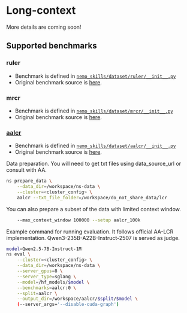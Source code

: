 # Long-context

More details are coming soon!

## Supported benchmarks

### ruler

- Benchmark is defined in [`nemo_skills/dataset/ruler/__init__.py`](https://github.com/NVIDIA/NeMo-Skills/blob/main/nemo_skills/dataset/ruler/__init__.py)
- Original benchmark source is [here](https://github.com/NVIDIA/RULER).

### mrcr

- Benchmark is defined in [`nemo_skills/dataset/mrcr/__init__.py`](https://github.com/NVIDIA/NeMo-Skills/blob/main/nemo_skills/dataset/mrcr/__init__.py)
- Original benchmark source is [here](https://huggingface.co/datasets/openai/mrcr).

### [aalcr](https://huggingface.co/datasets/ArtificialAnalysis/AA-LCR)
- Benchmark is defined in [`nemo_skills/dataset/aalcr/__init__.py`](https://github.com/NVIDIA/NeMo-Skills/blob/main/nemo_skills/dataset/aalcr/__init__.py)
- Original benchmark source is [here](https://artificialanalysis.ai/evaluations/artificial-analysis-long-context-reasoning).

Data preparation. You will need to get txt files using data_source_url or consult with AA.
```bash
ns prepare_data \
    --data_dir=/workspace/ns-data \
    --cluster=<cluster_config> \
    aalcr --txt_file_folder=/workspace/do_not_share_data/lcr
```

You can also prepare a subset of the data with limited context window.
```bash
    --max_context_window 100000 --setup aalcr_100k
```

Example command for running evaluation. It follows official AA-LCR implementation. Qwen3-235B-A22B-Instruct-2507 is served as judge.

```bash
model=Qwen2.5-7B-Instruct-1M
ns eval \
    --cluster=<cluster_config> \
    --data_dir=/workspace/ns-data \
    --server_gpus=8 \
    --server_type=sglang \
    --model=/hf_models/$model \
    --benchmarks=aalcr:0 \
    --split=aalcr \
    --output_dir=/workspace/aalcr/$split/$model \
    (--server_args='--disable-cuda-graph')
```
